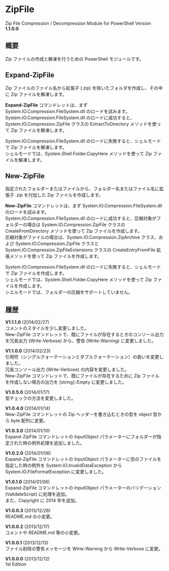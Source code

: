 ZipFile
=======

Zip File Compression / Decompression Module for PowerShell Version **1.1.0.0**


概要
----

Zip ファイルの作成と解凍を行うための PowerShell モジュールです。



Expand-ZipFile
--------------

Zip ファイルのファイル名から拡張子 (.zip) を除いたフォルダを作成し、その中に Zip ファイルを解凍します。

**Expand-ZipFile** コマンドレットは、まず System.IO.Compression.FileSystem.dll のロードを試みます。  
System.IO.Compression.FileSystem.dll のロードに成功すると、System.IO.Compression.ZipFile クラスの ExtractToDirectory メソッドを使って Zip ファイルを解凍します。

System.IO.Compression.FileSystem.dll のロードに失敗すると、シェルモードで Zip ファイルを解凍します。  
シェルモードでは、System.Shell.Folder.CopyHere メソッドを使って Zip ファイルを解凍します。


New-ZipFile
-----------

指定されたフォルダーまたはファイルから、フォルダー名またはファイル名に拡張子 .zip を付加した Zip ファイルを作成します。

**New-ZipFile** コマンドレットは、まず System.IO.Compression.FileSystem.dll のロードを試みます。  
System.IO.Compression.FileSystem.dll のロードに成功すると、圧縮対象がフォルダーの場合は System.IO.Compression.ZipFile クラスの CreateFromDirectory メソッドを使って Zip ファイルを作成します。  
圧縮対象がファイルの場合は、System.IO.Compression.ZipArchive クラス、および System.IO.Compression.ZipFile クラスと System.IO.Compression.ZipFileExtensions クラスの CreateEntryFromFile 拡張メソッドを使って Zip ファイルを作成します。

System.IO.Compression.FileSystem.dll のロードに失敗すると、シェルモードで Zip ファイルを作成します。  
シェルモードでは、System.Shell.Folder.CopyHere メソッドを使って Zip ファイルを作成します。  
シエルモードでは、フォルダーの圧縮をサポートしていません。


履歴
----

**V1.1.1.0** (2014/02/27)  
コメントのスタイルを少し変更しました。  
New-ZipFile コマンドレットで、既にファイルが存在するときのコンソール出力を冗長出力 (Write-Verbose) から、警告 (Write-Warning) に変更しました。

**V1.1.0.0** (2014/02/23)  
引用符（シングルクォーテーションとダブルクォーテーション）の扱いを変更しました。  
冗長コンソール出力 (Write-Verbose) の内容を変更しました。  
New-ZipFile コマンドレットで、既にファイルが存在するために Zip ファイルを作成しない場合の出力を [string]::Empty に変更しました。

**V1.0.5.0** (2014/01/17)  
型チェックの方法を変更しました。

**V1.0.4.0** (2014/01/14)  
New-ZipFile コマンドレットの Zip ヘッダーを書き込むときの型を object 型から byte 配列に変更。

**V1.0.3.0** (2014/01/10)  
Expand-ZipFile コマンドレットの InputObject パラメーターにフォルダーが指定された時の例外処理を追加しました。

**V1.0.2.0** (2014/01/06)  
Expand-ZipFile コマンドレットの InputObject パラメーターに空のファイルを指定した時の例外を System.IO.InvalidDataException から System.IO.FileFormatException に変更しました。

**V1.0.1.0** (2014/01/06)  
Expand-ZipFile コマンドレットの InputObject パラメーターのバリデーション (ValidateScript) に処理を追加。  
また、Copyright に 2014 年を追加。

**V1.0.0.3** (2013/12/28)  
README.md の小変更。

**V1.0.0.2** (2013/12/17)  
コメントや README.md 等の小変更。

**V1.0.0.1** (2013/12/13)  
ファイル削除の警告メッセージを Wirte-Warning から Write-Verbose に変更。

**V1.0.0.0**  (2013/12/12)  
1st Edition
